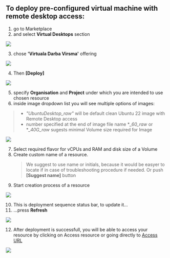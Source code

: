 ## To deploy pre-configured virtual machine with remote desktop access:

1. go to Marketplace
2. and select **Virtual Desktops** section

![](images\waldur-market-vd1-2.png)


3. chose **'Virtuala Darba Virsma'** offering

![](images\waldur-market-vd3.png)


4. Then **[Deploy]**

![](images\waldur-market-vd4.png)


5. specify **Organisation** and **Project** under which you are intended to use chosen resource
6. inside image dropdown list you will see multiple options of images:

>
> + *"UbuntuDesktop_raw"* will be default clean Ubuntu 22 image with Remote Desktop access
> + number specified at the end of image file name **_60_raw* or **_40G_raw* sugests minimal Volume size required for Image 

![](images\waldur-market-vd5-6.png)

7. Select required flavor for vCPUs and RAM and disk size of a Volume
8. Create custom name of a resource. 
    > We suggest to use name or initials, because it would be easyer to locate if in case of troubleshooting procedure if needed. Or push **[Suggest name]** button
9. Start creation process of a resource

![](images\waldur-market-vd7-9.png)

10. This is deployment sequence status bar, to update it...  
11. ...press **Refresh**

![](images\waldur-market-vd10-11.png)


12. After deployment is successfull, you will be able to access your resource by clicking on Access resource or going directly to [Access URL](desktop.hpc-net.lv)

![](images\waldur-market-vd12.png)
